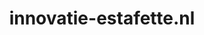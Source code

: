---
layout: post
title:  "innovatie-estafette.nl"
internal_url:  "/data/innovatie-estafette.nl.html"
categories: dutchgov
---